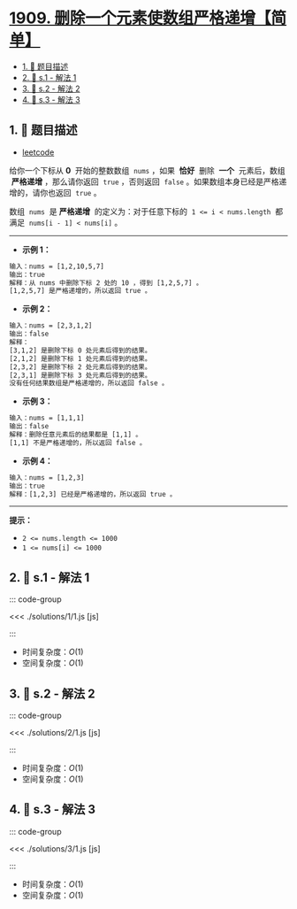 # [1909. 删除一个元素使数组严格递增【简单】](https://github.com/tnotesjs/TNotes.leetcode/tree/main/notes/1909.%20%E5%88%A0%E9%99%A4%E4%B8%80%E4%B8%AA%E5%85%83%E7%B4%A0%E4%BD%BF%E6%95%B0%E7%BB%84%E4%B8%A5%E6%A0%BC%E9%80%92%E5%A2%9E%E3%80%90%E7%AE%80%E5%8D%95%E3%80%91)

<!-- region:toc -->

- [1. 📝 题目描述](#1--题目描述)
- [2. 🎯 s.1 - 解法 1](#2--s1---解法-1)
- [3. 🎯 s.2 - 解法 2](#3--s2---解法-2)
- [4. 🎯 s.3 - 解法 3](#4--s3---解法-3)

<!-- endregion:toc -->

## 1. 📝 题目描述

- [leetcode](https://leetcode.cn/problems/remove-one-element-to-make-the-array-strictly-increasing/)

给你一个下标从 **0**  开始的整数数组  `nums` ，如果  **恰好**  删除  **一个**  元素后，数组  **严格递增** ，那么请你返回  `true` ，否则返回  `false` 。如果数组本身已经是严格递增的，请你也返回  `true` 。

数组  `nums`  是 **严格递增**  的定义为：对于任意下标的  `1 <= i < nums.length`  都满足  `nums[i - 1] < nums[i]` 。

---

- **示例 1：**

```txt
输入：nums = [1,2,10,5,7]
输出：true
解释：从 nums 中删除下标 2 处的 10 ，得到 [1,2,5,7] 。
[1,2,5,7] 是严格递增的，所以返回 true 。
```

- **示例 2：**

```txt
输入：nums = [2,3,1,2]
输出：false
解释：
[3,1,2] 是删除下标 0 处元素后得到的结果。
[2,1,2] 是删除下标 1 处元素后得到的结果。
[2,3,2] 是删除下标 2 处元素后得到的结果。
[2,3,1] 是删除下标 3 处元素后得到的结果。
没有任何结果数组是严格递增的，所以返回 false 。
```

- **示例 3：**

```txt
输入：nums = [1,1,1]
输出：false
解释：删除任意元素后的结果都是 [1,1] 。
[1,1] 不是严格递增的，所以返回 false 。
```

- **示例 4：**

```txt
输入：nums = [1,2,3]
输出：true
解释：[1,2,3] 已经是严格递增的，所以返回 true 。
```

---

**提示：**

- `2 <= nums.length <= 1000`
- `1 <= nums[i] <= 1000`

## 2. 🎯 s.1 - 解法 1

::: code-group

<<< ./solutions/1/1.js [js]

:::

- 时间复杂度：$O(1)$
- 空间复杂度：$O(1)$

## 3. 🎯 s.2 - 解法 2

::: code-group

<<< ./solutions/2/1.js [js]

:::

- 时间复杂度：$O(1)$
- 空间复杂度：$O(1)$

## 4. 🎯 s.3 - 解法 3

::: code-group

<<< ./solutions/3/1.js [js]

:::

- 时间复杂度：$O(1)$
- 空间复杂度：$O(1)$
